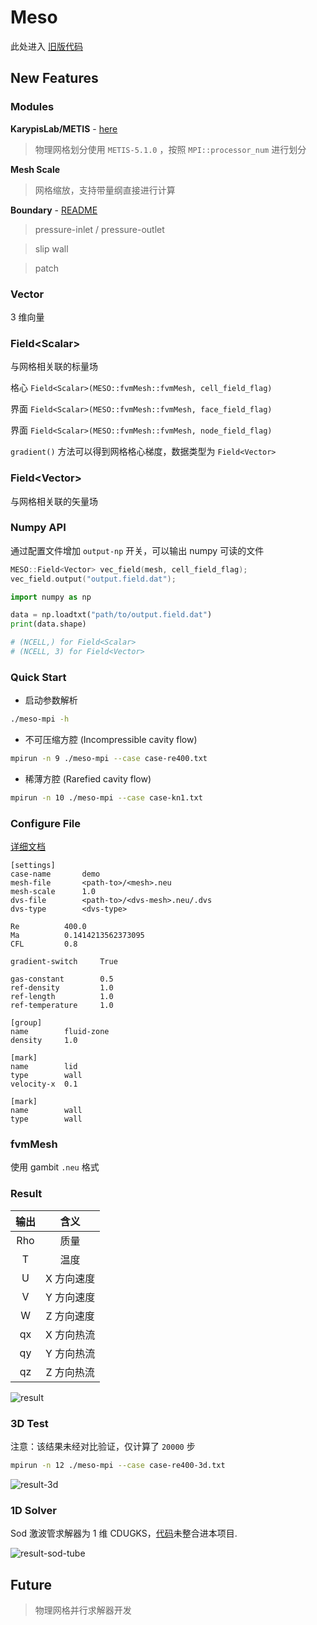 # Meso

此处进入 [旧版代码](https://github.com/yuzuki01/meso-archive)

## New Features

### Modules

**KarypisLab/METIS** - [here](https://github.com/KarypisLab/METIS)

> 物理网格划分使用 `METIS-5.1.0` ，按照 `MPI::processor_num` 进行划分

**Mesh Scale**

> 网格缩放，支持带量纲直接进行计算

**Boundary** - [README](./include/solver/README.md)

> pressure-inlet / pressure-outlet

> slip wall

> patch

### Vector

3 维向量

### Field\<Scalar\>

与网格相关联的标量场

格心 `Field<Scalar>(MESO::fvmMesh::fvmMesh, cell_field_flag)`

界面 `Field<Scalar>(MESO::fvmMesh::fvmMesh, face_field_flag)`

界面 `Field<Scalar>(MESO::fvmMesh::fvmMesh, node_field_flag)`

`gradient()` 方法可以得到网格格心梯度，数据类型为 `Field<Vector>`

### Field\<Vector\>

与网格相关联的矢量场

### Numpy API

通过配置文件增加 `output-np` 开关，可以输出 numpy 可读的文件

```c++
MESO::Field<Vector> vec_field(mesh, cell_field_flag);
vec_field.output("output.field.dat");
```

```python
import numpy as np

data = np.loadtxt("path/to/output.field.dat")
print(data.shape)

# (NCELL,) for Field<Scalar>
# (NCELL, 3) for Field<Vector>
```

### Quick Start

- 启动参数解析

```sh
./meso-mpi -h
```

- 不可压缩方腔 (Incompressible cavity flow)

```sh
mpirun -n 9 ./meso-mpi --case case-re400.txt
```

- 稀薄方腔 (Rarefied cavity flow)

```sh
mpirun -n 10 ./meso-mpi --case case-kn1.txt
```

### Configure File

[详细文档](include/solver/README.md)

```
[settings]
case-name       demo
mesh-file       <path-to>/<mesh>.neu
mesh-scale      1.0
dvs-file        <path-to>/<dvs-mesh>.neu/.dvs
dvs-type        <dvs-type>

Re          400.0
Ma          0.1414213562373095
CFL         0.8

gradient-switch     True

gas-constant        0.5
ref-density         1.0
ref-length          1.0
ref-temperature     1.0

[group]
name        fluid-zone
density     1.0

[mark]
name        lid
type        wall
velocity-x  0.1

[mark]
name        wall
type        wall

```

### fvmMesh

使用 gambit `.neu` 格式

### Result

| 输出  |   含义   |
|:---:|:------:|
| Rho |   质量   |
|  T  |   温度   |
|  U  | X 方向速度 |
|  V  | Y 方向速度 |
|  W  | Z 方向速度 |
| qx  | X 方向热流 |
| qy  | Y 方向热流 |
| qz  | Z 方向热流 |

![result](files/result.gif)

### 3D Test

注意：该结果未经对比验证，仅计算了 `20000` 步

```sh
mpirun -n 12 ./meso-mpi --case case-re400-3d.txt
```

![result-3d](./files/cavity-3d.png)

### 1D Solver

Sod 激波管求解器为 1 维 CDUGKS，[代码](https://github.com/yuzuki01/tube)未整合进本项目.

![result-sod-tube](./files/sod-shock-tube.png)

## Future

 > 物理网格并行求解器开发
